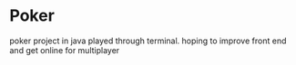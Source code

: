 # Poker
poker project in java played through terminal. hoping to improve front end and get online for multiplayer
